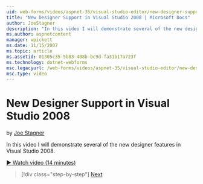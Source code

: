 ```yaml
---
uid: web-forms/videos/aspnet-35/visual-studio-editor/new-designer-support-in-visual-studio-2008
title: "New Designer Support in Visual Studio 2008 | Microsoft Docs"
author: JoeStagner
description: "In this video I will demonstrate several of the new designer features in Visual Studio 2008."
ms.author: aspnetcontent
manager: wpickett
ms.date: 11/15/2007
ms.topic: article
ms.assetid: 01305c35-5b83-408b-bc9d-fa31b17a723f
ms.technology: dotnet-webforms
msc.legacyurl: /web-forms/videos/aspnet-35/visual-studio-editor/new-designer-support-in-visual-studio-2008
msc.type: video
---
```

New Designer Support in Visual Studio 2008
====================
by [Joe Stagner](https://github.com/JoeStagner)

In this video I will demonstrate several of the new designer features in Visual Studio 2008.

[&#9654; Watch video (14 minutes)](https://channel9.msdn.com/Blogs/ASP-NET-Site-Videos/new-designer-support-in-visual-studio-2008)

> [!div class="step-by-step"]
> [Next](javascript-intellisense-support-in-visual-studio-2008.md)
